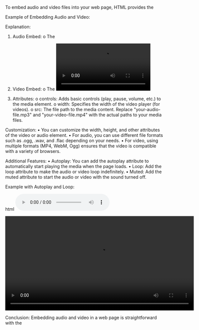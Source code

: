 To embed audio and video files into your web page, HTML provides the <audio> and <video> tags. These elements allow you to integrate multimedia content directly into your page without needing third-party plugins like Flash.

Example of Embedding Audio and Video:

Explanation:

1. Audio Embed:
o The <audio> element is used to embed audio files. The controls attribute provides play, pause, and volume controls for the user. 
o The <source> tag inside the <audio> element specifies the audio file and its type (e.g., MP3 in this case).
o The text inside the <audio> element ("Your browser does not support the audio element.") is a fallback message in case the user's browser does not support the audio tag.

2. Video Embed:
o The <video> element is used to embed video files. The controls attribute provides the standard video player controls (play, pause, volume, fullscreen, etc.).
o Multiple <source> tags are used for providing different video formats (MP4, WebM, Ogg) to ensure compatibility across different browsers.
o The text inside the <video> element ("Your browser does not support the video tag.") is a fallback message for browsers that do not support the video tag.

3. Attributes:
o controls: Adds basic controls (play, pause, volume, etc.) to the media element.
o width: Specifies the width of the video player (for videos).
o src: The file path to the media content. Replace "your-audio-file.mp3" and "your-video-file.mp4" with the actual paths to your media files.

Customization:
• You can customize the width, height, and other attributes of the video or audio element.
• For audio, you can use different file formats such as .ogg, .wav, and .flac depending on your needs.
• For video, using multiple formats (MP4, WebM, Ogg) ensures that the video is compatible with a variety of browsers.

Additional Features:
• Autoplay: You can add the autoplay attribute to automatically start playing the media when the page loads.
• Loop: Add the loop attribute to make the audio or video loop indefinitely.
• Muted: Add the muted attribute to start the audio or video with the sound turned off.

Example with Autoplay and Loop:

html
<audio controls autoplay loop>
<source src="your-audio-file.mp3" type="audio/mp3">
Your browser does not support the audio element.

</audio>
<video width="600" controls autoplay loop>
<source src="your-video-file.mp4" type="video/mp4">
<source src="your-video-file.webm" type="video/webm">
<source src="your-video-file.ogg" type="video/ogg">
Your browser does not support the video tag.
</video>

Conclusion:
Embedding audio and video in a web page is straightforward with the <audio> and <video> tags. By specifying different 
file formats and using attributes like controls, autoplay, and loop, you can easily integrate multimedia into your website.
